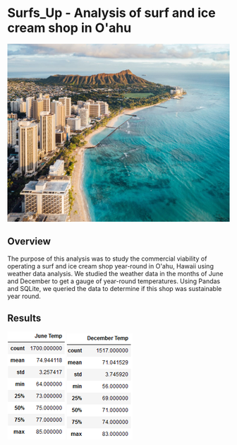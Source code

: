 # Surfs_Up - Analysis of surf and ice cream shop in O'ahu
![](https://github.com/JonathanBrown003/surfs_up/blob/07989260c5387df884ae3716262cc9369cc42d70/Resources/Oahu.jpg)
## Overview
The purpose of this analysis was to study the commercial viability of operating a surf and ice cream shop year-round in O'ahu, Hawaii using weather data analysis. We studied the weather data in the months of June and December to get a gauge of year-round temperatures. Using Pandas and SQLite, we queried the data to determine if this shop was sustainable year round. 
## Results
![](https://github.com/JonathanBrown003/surfs_up/blob/406049d9683889a5a58ccf2f60fa02a8807bd879/Resources/June_Temp.PNG) ![](https://github.com/JonathanBrown003/surfs_up/blob/406049d9683889a5a58ccf2f60fa02a8807bd879/Resources/December_Temp.PNG)
